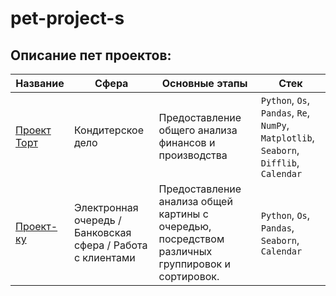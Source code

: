 # pet-project-s

## Описание пет проектов:
|Название   	|Сфера   	|Основные этапы   	|Стек   	|
|---	|---	|---	|---	|
|[Проект Торт](https://github.com/Nokunoshi/pet-project-s/blob/main/Project_cake/tort_project.ipynb) | Кондитерское дело | Предоставление общего анализа финансов и производства | `Python`, `Os`, `Pandas`, `Re`, `NumPy`, `Matplotlib`, `Seaborn`, `Difflib`, `Calendar`|
|[Проект-ку](https://github.com/Nokunoshi/pet-project-s/blob/main/project_q/Project%20Q2%20main.ipynb) | Электронная очередь / Банковская сфера / Работа с клиентами | Предоставление анализа общей картины с очередью, посредством различных группировок и сортировок. | `Python`, `Os`, `Pandas`, `Seaborn`, `Calendar`|

